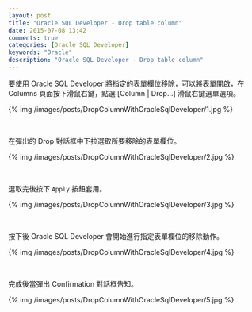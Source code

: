 ```yaml
---
layout: post
title: "Oracle SQL Developer - Drop table column"
date: 2015-07-08 13:42
comments: true
categories: [Oracle SQL Developer]
keywords: "Oracle"
description: "Oracle SQL Developer - Drop table column"
---
```


要使用 Oracle SQL Developer 將指定的表單欄位移除，可以將表單開啟，在 Columns 頁面按下滑鼠右鍵，點選 [Column | Drop...] 滑鼠右鍵選單選項。  

<!-- More -->


{% img /images/posts/DropColumnWithOracleSqlDeveloper/1.jpg %}

<br/>


在彈出的 Drop 對話框中下拉選取所要移除的表單欄位。  

{% img /images/posts/DropColumnWithOracleSqlDeveloper/2.jpg %}

<br/>


選取完後按下 `Apply` 按鈕套用。  

{% img /images/posts/DropColumnWithOracleSqlDeveloper/3.jpg %}

<br/>


按下後 Oracle SQL Developer 會開始進行指定表單欄位的移除動作。  

{% img /images/posts/DropColumnWithOracleSqlDeveloper/4.jpg %}

<br/>


完成後當彈出 Confirmation 對話框告知。  

{% img /images/posts/DropColumnWithOracleSqlDeveloper/5.jpg %}

<br/>
